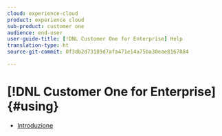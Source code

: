 ```yaml
---
cloud: experience-cloud
product: experience cloud
sub-product: customer one
audience: end-user
user-guide-title: [!DNL Customer One for Enterprise] Help
translation-type: ht
source-git-commit: 0f3db2d73189d7afa471e14a75ba30eae8167884

---
```



# [!DNL Customer One for Enterprise] {#using}

+ [Introduzione](home.md)

